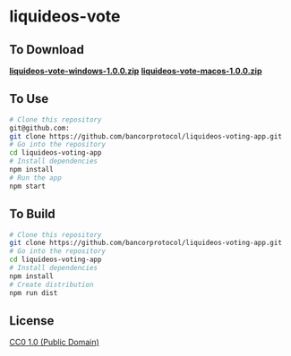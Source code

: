 # liquideos-vote

## To Download

**[liquideos-vote-windows-1.0.0.zip](https://storage.googleapis.com/liquideos/voting-app/builds/liquideos-vote-windows-1.0.0.zip)**
**[liquideos-vote-macos-1.0.0.zip](https://storage.googleapis.com/liquideos/voting-app/builds/liquideos-vote-macos-1.0.0.zip)**

## To Use

```bash
# Clone this repository
git@github.com:
git clone https://github.com/bancorprotocol/liquideos-voting-app.git
# Go into the repository
cd liquideos-voting-app
# Install dependencies
npm install
# Run the app
npm start
```


## To Build

```bash
# Clone this repository
git clone https://github.com/bancorprotocol/liquideos-voting-app.git
# Go into the repository
cd liquideos-voting-app
# Install dependencies
npm install
# Create distribution
npm run dist
```

## License

[CC0 1.0 (Public Domain)](LICENSE.md)
